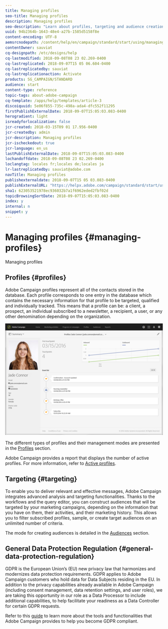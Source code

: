 ```yaml
---
title: Managing profiles 
seo-title: Managing profiles 
description: Managing profiles 
seo-description: "Learn about profiles, targeting and audience creation in Campaign: send personalized messages, and access all your data to discover customer insights from both online and offline channels."
uuid: 94b2364b-1643-48e4-a27b-1585d5158f8e
content-encoding: UTF-8
aemsrcnodepath: /content/help/en/campaign/standard/start/using/managing-profiles-
contentOwner: sauviat
cq-designpath: /etc/designs/help
cq-lastmodified: 2018-09-08T08 23 02.269-0400
cq-lastreplicated: 2018-09-07T15 05 06.604-0400
cq-lastreplicatedby: sauviat
cq-lastreplicationaction: Activate
products: SG_CAMPAIGN/STANDARD
audience: start
content-type: reference
topic-tags: about-adobe-campaign
cq-template: /apps/help/templates/article-3
discoiquuid: 5e06f855-735c-498a-ada4-dfc552f11295
firstPublishExternalDate: 2018-09-07T15:05:03.083-0400
herogradient: light
isreadyforlocalization: false
jcr-created: 2018-03-15T09 01 17.956-0400
jcr-createdby: admin
jcr-description: Managing profiles 
jcr-ischeckedout: true
jcr-language: en_us
lastPublishExternalDate: 2018-09-07T15:05:03.083-0400
lochandoffdate: 2018-09-08T08 23 02.269-0400
loclangtag: locales fr;locales de;locales ja
lr-lastreplicatedby: sauviat@adobe.com
navTitle: Managing profiles 
publishexternaldate: 2018-09-07T15 05 03.083-0400
publishExternalURL: "https://helpx.adobe.com/campaign/standard/start/using/managing-profiles-.html"
sha1: 623053521978ec936032b7a1f6962eded2fbf02d
topicBrowsingSortDate: 2018-09-07T15:05:03.083-0400
index: y
internal: n
snippet: y
---
```


# Managing profiles {#managing-profiles}

Managing profiles

## Profiles {#profiles}

Adobe Campaign profiles represent all of the contacts stored in the database. Each profile corresponds to one entry in the database which contains the necessary information for that profile to be targeted, qualified and individually tracked. This means that a profile can be: a client, a prospect, an individual subscribed to a newsletter, a recipient, a user, or any other denomination depending on the organization.

![](assets/mkt_hist_view.png)

The different types of profiles and their management modes are presented in the [Profiles](../../audiences/using/about-profiles.md) section.

Adobe Campaign provides a report that displays the number of active profiles. For more information, refer to [Active profiles](../../audiences/using/active-profiles.md).

## Targeting {#targeting}

To enable you to deliver relevant and effective messages, Adobe Campaign integrates advanced analysis and targeting functionalities. Thanks to the workflows and the query editor, you can construct audiences that will be targeted by your marketing campaigns, depending on the information that you have on them, their activities, and their marketing history. This allows you to filter subscribed profiles, sample, or create target audiences on an unlimited number of criteria.

The mode for creating audiences is detailed in the [Audiences](../../audiences/using/creating-audiences.md) section.

## General Data Protection Regulation {#general-data-protection-regulation}

GDPR is the European Union’s (EU) new privacy law that harmonizes and modernizes data protection requirements. GDPR applies to Adobe Campaign customers who hold data for Data Subjects residing in the EU. In addition to the privacy capabilities already available in Adobe Campaign (including consent management, data retention settings, and user roles), we are taking this opportunity in our role as a Data Processor to include additional capabilities, to help facilitate your readiness as a Data Controller for certain GDPR requests.

Refer to this [guide](https://docs.campaign.adobe.com/doc/standard/getting_started/en/ACS_GDPR.html) to learn more about the tools and functionalities that Adobe Campaign provides to help you become GDPR compliant.
